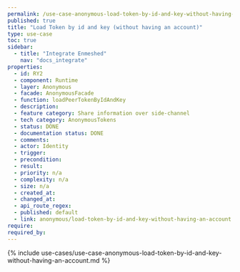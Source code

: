 ```yaml
---
permalink: /use-case-anonymous-load-token-by-id-and-key-without-having-an-account
published: true
title: "Load Token by id and key (without having an account)"
type: use-case
toc: true
sidebar:
  - title: "Integrate Enmeshed"
    nav: "docs_integrate"
properties:
  - id: RY2
  - component: Runtime
  - layer: Anonymous
  - facade: AnonymousFacade
  - function: loadPeerTokenByIdAndKey
  - description:
  - feature category: Share information over side-channel
  - tech category: AnonymousTokens
  - status: DONE
  - documentation status: DONE
  - comments:
  - actor: Identity
  - trigger:
  - precondition:
  - result:
  - priority: n/a
  - complexity: n/a
  - size: n/a
  - created_at:
  - changed_at:
  - api_route_regex:
  - published: default
  - link: anonymous/load-token-by-id-and-key-without-having-an-account
require:
required_by:
---
```


{% include use-cases/use-case-anonymous-load-token-by-id-and-key-without-having-an-account.md %}

